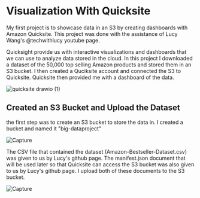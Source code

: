 # Visualization With Quicksite
My first project is to showcase data in an S3 by creating dashboards with Amazon Quicksite.
This project was done with the assistance of Lucy Wang's @techwithlucy youtube page.

Quicksight provide us with interactive visualizations and dashboards that we can use to analyze data stored in the cloud. In this project I downloaded a dataset of the 50,000 top selling Amazon products and stored them in an S3 bucket. I then created a Quciksite account and connected the S3 to Quicksite. Quicksite then provided me with a dashboard of the data.

![quicksite drawio (1)](https://github.com/user-attachments/assets/98b705ee-d48b-4386-82e4-824aa146ac63)


## Created an S3 Bucket and Upload the Dataset
the first step was to create an S3 bucket to store the data in. I created a bucket and named it "big-dataproject"

![Capture](https://github.com/user-attachments/assets/636d1786-f0c6-45ce-a50d-0d6d8c116836)


The CSV file that contained the dataset (Amazon-Bestseller-Dataset.csv) was given to us by Lucy's github page. The manifest.json document that will be used later so that Quicksite can access the S3 bucket was also given to us by Lucy's github page. I upload both of these documents to the S3 bucket.

![Capture](https://github.com/user-attachments/assets/adf3fa92-e174-4e72-958b-945e1e688a34)
